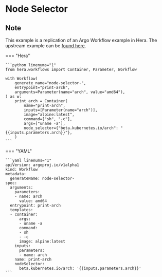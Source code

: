 # Node Selector

## Note

This example is a replication of an Argo Workflow example in Hera.
The upstream example can be [found here](https://github.com/argoproj/argo-workflows/blob/main/examples/node-selector.yaml).




=== "Hera"

    ```python linenums="1"
    from hera.workflows import Container, Parameter, Workflow

    with Workflow(
        generate_name="node-selector-",
        entrypoint="print-arch",
        arguments=Parameter(name="arch", value="amd64"),
    ) as w:
        print_arch = Container(
            name="print-arch",
            inputs=[Parameter(name="arch")],
            image="alpine:latest",
            command=["sh", "-c"],
            args=["uname -a"],
            node_selector={"beta.kubernetes.io/arch": "{{inputs.parameters.arch}}"},
        )
    ```

=== "YAML"

    ```yaml linenums="1"
    apiVersion: argoproj.io/v1alpha1
    kind: Workflow
    metadata:
      generateName: node-selector-
    spec:
      arguments:
        parameters:
        - name: arch
          value: amd64
      entrypoint: print-arch
      templates:
      - container:
          args:
          - uname -a
          command:
          - sh
          - -c
          image: alpine:latest
        inputs:
          parameters:
          - name: arch
        name: print-arch
        nodeSelector:
          beta.kubernetes.io/arch: '{{inputs.parameters.arch}}'
    ```

